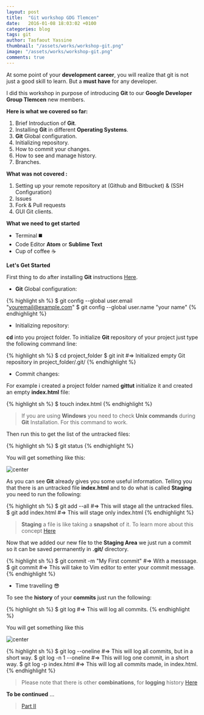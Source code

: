 ```yaml
---
layout: post
title:  "Git workshop GDG Tlemcen"
date:   2016-01-08 18:03:02 +0100
categories: blog
tags: git
author: Tasfaout Yassine
thumbnail: "/assets/works/workshop-git.png"
image: "/assets/works/workshop-git.png"
comments: true
---
```


At some point of your **development career**, you will realize that git is not just a good skill to learn. But a **must have** for any developer.

I did this workshop in purpose of introducing **Git** to our **Google Developer Group Tlemcen** new members.

**Here is what we covered so far:**

1. Brief Introduction of **Git**.
2. Installing **Git** in different **Operating Systems**.
3. **Git** Global configuration.
4. Initializing repository.
5. How to commit your changes.
6. How to see and manage history.
7. Branches.

**What was not covered :**

1. Setting up your remote repository at (Github and Bitbucket) & (SSH Configuration)
2. Issues
3. Fork & Pull requests
4. GUI Git clients.

**What we need to get started**

* Terminal :black_medium_square:
* Code Editor **Atom** or **Sublime Text**
* Cup of coffee :coffee:

**Let's Get Started**

First thing to do after installing **Git** instructions [Here](https://git-scm.com/).

* **Git** Global configuration:

{% highlight sh %}
$ git config --global user.email "youremail@example.com"
$ git config --global user.name "your name"
{% endhighlight %}

* Initializing repository:

**cd** into you project folder. To initialize **Git** repository of your project just type the following command line:

{% highlight sh %}
$ cd project_folder
$ git init
#=> Initialized empty Git repository in project_folder/.git/
{% endhighlight %}

* Commit changes:

For example i created a project folder named **gittut** initialize it and created an empty **index.html** file:

{% highlight sh %}
$ touch index.html
{% endhighlight %}

> If you are using **Windows** you need to check **Unix commands** during **Git** Installation. For this command to work.

Then run this to get the list of the untracked files:

{% highlight sh %}
$ git status
{% endhighlight %}

You will get something like this:

![center](http://i.picresize.com/images/2016/01/11/sP6Az.png)

As you can see **Git** already gives you some useful information. Telling you that there is an untracked file **index.html** and to do what is called **Staging** you need to run the following:

{% highlight sh %}
$ git add --all #=> This will stage all the untracked files.
$ git add index.html #=> This will stage only index.html
{% endhighlight %}

> **Staging** a file is like taking a **snapshot** of it. To learn more about this concept [Here](https://git-scm.com/book/en/v2/Getting-Started-Git-Basics#The-Three-States)

Now that we added our new file to the **Staging Area** we just run a commit so it can be saved permanently in **.git/** directory.

{% highlight sh %}
$ git commit -m "My First commit" #=> With a messsage.
$ git commit  #=> This will take to Vim editor to enter your commit message.
{% endhighlight %}

* Time travelling :sunglasses:

To see the **history** of your **commits** just run the following:

{% highlight sh %}
$ git log
#=> This will log all commits.
{% endhighlight %}

You will get something like this

![center](http://i.picresize.com/images/2016/01/11/fFMYj.png)

{% highlight sh %}
$ git log --oneline
#=> This will log all commits, but in a short way.
$ git log -n 1 --oneline
#=> This will log one commit, in a short way.
$ git log -p index.html
#=> This will log all commits made, in index.html.
{% endhighlight %}

> Please note that there is other **combinations**, for **logging** history [Here](https://git-scm.com/docs/git-log)

**To be continued** ...

> [Part II](/blog/git-gdg-workshop-continue)
